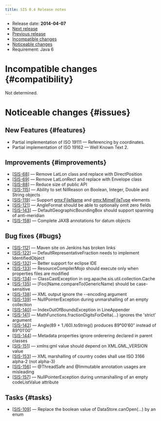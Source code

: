 ```yaml
---
title: SIS 0.4 Release notes
---
```


* Release date: **2014-04-07**
* [Next release](0.5.html)
* [Previous release](0.3.html)
* [Incompatible changes](#compatibility)
* [Noticeable changes](#issues)
* Requirement: Java 6

# Incompatible changes    {#compatibility}
Not determined.

# Noticeable changes    {#issues}

## New Features    {#features}
* Partial implementation of ISO 19111 — Referencing by coordinates.
* Partial implementation of ISO 19162 — Well Known Text 2.

## Improvements    {#improvements}
* [[SIS-68](https://issues.apache.org/jira/browse/SIS-68)] — Remove LatLon class and replace with DirectPosition
* [[SIS-69](https://issues.apache.org/jira/browse/SIS-69)] — Remove LatLonRect and replace with Envelope class
* [[SIS-88](https://issues.apache.org/jira/browse/SIS-88)] — Reduce size of public API
* [[SIS-115](https://issues.apache.org/jira/browse/SIS-115)] — Ability to set NilReason on Boolean, Integer, Double and String objects
* [[SIS-119](https://issues.apache.org/jira/browse/SIS-119)] — Support <gmx:FileName> and <gmx:MimeFileType> elements
* [[SIS-121](https://issues.apache.org/jira/browse/SIS-121)] — AngleFormat should be able to optionally omit zero fields
* [[SIS-143](https://issues.apache.org/jira/browse/SIS-143)] — DefaultGeographicBoundingBox should support spanning of anti-meridian
* [[SIS-158](https://issues.apache.org/jira/browse/SIS-158)] — Complete JAXB annotations for datum objects

## Bug fixes    {#bugs}
* [[SIS-112](https://issues.apache.org/jira/browse/SIS-112)] — Maven site on Jenkins has broken links
* [[SIS-122](https://issues.apache.org/jira/browse/SIS-122)] — DefaultRepresentativeFraction needs to implement IdentifiedObject
* [[SIS-132](https://issues.apache.org/jira/browse/SIS-132)] — Better support for eclipse IDE
* [[SIS-133](https://issues.apache.org/jira/browse/SIS-133)] — ResourceCompilerMojo should execute only when properties files are modified
* [[SIS-134](https://issues.apache.org/jira/browse/SIS-134)] — ClassCastException in org.apache.sis.util.collection.Cache
* [[SIS-135](https://issues.apache.org/jira/browse/SIS-135)] — [Foo]Name.compareTo(GenericName) should be case-sensitive
* [[SIS-138](https://issues.apache.org/jira/browse/SIS-138)] — XML output ignore the --encoding argument
* [[SIS-139](https://issues.apache.org/jira/browse/SIS-139)] — NullPointerException during unmarshalling of an empty collection
* [[SIS-140](https://issues.apache.org/jira/browse/SIS-140)] — IndexOutOfBoundsException in LineAppender
* [[SIS-141](https://issues.apache.org/jira/browse/SIS-141)] — MathFunctions.fractionDigitsForDelta(…) ignores the 'strict' argument
* [[SIS-142](https://issues.apache.org/jira/browse/SIS-142)] — Angle(89 + 1./60).toString() produces 89°00′60″ instead of 89°01′00″
* [[SIS-144](https://issues.apache.org/jira/browse/SIS-144)] — Metadata properties ignore orderering declared in parent classes
* [[SIS-151](https://issues.apache.org/jira/browse/SIS-151)] — xmlns:gml value should depend on XML.GML_VERSION value
* [[SIS-153](https://issues.apache.org/jira/browse/SIS-153)] — XML marshalling of country codes shall use ISO 3166 alpha-2 (not alpha-3)
* [[SIS-156](https://issues.apache.org/jira/browse/SIS-156)] — @ThreadSafe and @Immutable annotation usages are misleading
* [[SIS-157](https://issues.apache.org/jira/browse/SIS-157)] — NullPointerException during unmarshalling of an empty codeListValue attribute

## Tasks    {#tasks}
* [[SIS-109](https://issues.apache.org/jira/browse/SIS-109)] — Replace the boolean value of DataStore.canOpen(...) by an enum
